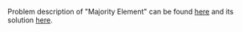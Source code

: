 Problem description of "Majority Element" can be found [here](https://leetcode.com/problems/majority-element/) and its solution [here](https://github.com/aurimas13/LeetCode-HR-MAANG/blob/main/LeetCode/Python%20Solutions/Majority%20Element/majority.py).